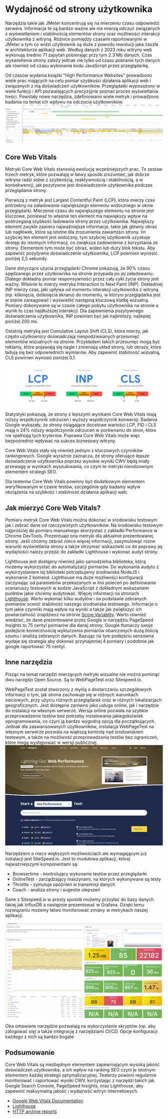 # Wydajność od strony użytkownika 
Narzędzia takie jak JMeter koncentrują się na mierzeniu czasu odpowiedzi serwera. Informacje te są bardzo ważne ale nie mierzą odczuć związanych z wyświetlaniem i stabilnością elementów strony oraz możliwości interakcji użytkownika z witryną. Różnice pomiędzy czasami raportowanymi w JMeter a tym co widzi użytkownik są duże z powodu rewolucji jaka zaszła w architekturze aplikacji web. Według danych z 2023 roku witryny web wykonują średnio 71 zapytań pobierając przy tym 2.3 Mb danych. Czas wyświetlenia strony zależy jednak nie tylko od czasu pobranie tych danych ale również od czasu wykonania kodu JavaScript przez przeglądarkę.

Od czasów wydania książki "High Performance Websites" prowadzono wiele prac mających na celu pomiar szybkości działania aplikacji web i związanych z nią doświadczeń użytkowników. Przeglądatki wyposażono w wiele funkcji i API pozwalających precyzyjnie poznać proces wyświetlania treści. Powstały nowe narzędzia, zdefiniowano wiele metryk i prowadzono badania na temat ich wpływu na odczucia użytkowników. 
![Chrome Performance Insights](./img/chrome-performance.png)

## Core Web Vitals
Metryki Core Web Vitals stanowią ewolucję wcześniejszych prac. To zestaw trzech metryk, które pozwalają w łatwy sposób zrozumieć, jak dobrze witryna radzi sobie z szybkością, reaktywnością i stabilnością, a w konsekwencji, jak pozytywne jest doświadczenie użytkownika podczas przeglądania strony. 

Pierwszą z metryk jest Largest Contentful Paint (LCP), która mierzy czas potrzebny na załadowanie największego elementu widocznego w oknie przeglądarki. Mierzenie czasu do największego elementu na stronie jest kluczowe, ponieważ to właśnie ten element ma największy wpływ na postrzeganą szybkość ładowania strony przez użytkownika. Największy element zwykle zawiera najważniejsze informacje, takie jak główny obraz lub nagłówek, które są istotne dla zrozumienia zawartości strony. Im szybciej ten element jest widoczny, tym szybciej użytkownik uzyskuje dostęp do istotnych informacji, co zwiększa zadowolenie z korzystania ze strony. Elementem tym może być obraz, wideo lub duży blok tekstu. Aby zapewnić pozytywne doświadczenie użytkownika, LCP powinien wynosić poniżej 2,5 sekundy.

Dane dotyczące użycia przeglądarki Chrome pokazują, że 90% czasu spędzanego przez użytkownika na stronie przypada po jej załadowaniu. Dlatego dokładny pomiar responsywności przez cały cykl życia strony jest ważny. Właśnie to mierzy metryka Interaction to Next Paint (INP). Dokładniej INP mierzy czas, jaki upływa od momentu interakcji użytkownika z witryną (np. kliknięcia, dotknięcia ekranu) do momentu, w którym przeglądarka jest w stanie zareagować i wyświetlić następną kluczową klatkę wizualną. Pomiary dokonywane są w czasie całego pobytu użytkownika na stronie a wynik to czas najdłuższej interakcji. Dla zapewnienia pozytywnego doświadczenia użytkownika, INP powinien być jak najkrótszy, najlepiej poniżej 200 ms.

Ostatnią metryką jest Cumulative Layout Shift (CLS), która mierzy, jak często użytkownicy doświadczają niespodziewanych przesunięć elementów wizualnych na stronie. Przykładem takich przesunięć mogą być reklamy, które pojawiają się nagle i zmieniają układ strony, lub obrazy, które ładują się bez odpowiednich wymiarów. Aby zapewnić stabilność wizualną, CLS powinien wynosić poniżej 0,1.

![Core Veb Vitals](./img/cwv-google.png)

Statystyki pokazują, że strony z lepszymi wynikami Core Web Vitals mają niższy współczynnik odrzuceń i wyższy współczynnik konwersji. Badania Google wykazały, że strony osiągające docelowe wartości LCP, FID i CLS mają o 24% niższy współczynnik odrzuceń w porównaniu do stron, które nie spełniają tych kryteriów. Poprawa Core Web Vitals może więc bezpośrednio wpływać na sukces biznesowy witryny. 

Core Web Vitals stały się również jednym z kluczowych czynników rankingowych. Google wyraźnie zaznacza, że strony oferujące lepsze doświadczenie użytkownika poprzez wysokie wyniki CWV będą miały przewagę w wynikach wyszukiwania, co czyni te metryki nieodzownym elementem strategii SEO. 

Dla testerów Core Web Vitals powinny być dodatkowym elementem weryfikowanym w czasie testów, szczególnie gdy badamy wpływ obciążenia na szybkość i stabilność działania aplikacji web.

## Jak mierzyć Core Web Vitals?

Pomiaru metryk Core Web Vitals można dokonać w środowisku testowym jak i zebrać dane od rzeczywistych użytkowników. Na środowisku testowym najprościej do pomiaru manualnego skorzystać z zakładki Performance w Chrome DevTools. Prezentuaje ona metryki dla aktualnie prezentowanej strony. Jeśli chcemy zebrać nieco więcej informacji, zasymulowąć różne warunki wyświetlania strony a także otrzymać wskazówki co do poprawy jej wydajności należy przejść do zakładki Lighthouse i wykonać audyt strony. 

Lighthouse jest dostępny również jako samodzielna biblioteka, którą możemy wykorzystać do automatyzacji pomiarów. Do wykonania audytu z wykorzystaniem tej biblioteki potrzebujemy środowiska NodeJS i wykonanie 2 komend. Lighthouse ma duże możliwości konfiguracji zaczynając od  parametrów przekazanych w linii poleceń po definiowanie scenaruszy testowych w kodzie JavaScript z dokładnym wskazaniem punktów jakie chcemy audytować. Więcej informacji na stronach [Lighthouse](https://github.com/GoogleChrome/lighthouse). Warto wykonać kilku audytów i na podstawie zebranych pomiarów ocenić stabilność naszego środowiska testowego. Informacje o tym jakie czynniki mają wpływ na wyniki a także jak zwiększyć ich powtarzalność znajdziesz na stronie [Score Variablity](https://github.com/GoogleChrome/lighthouse/blob/main/docs/variability.md). Warto również wiedzieć, że dane prezentowane przez Googla w narzędziu PageSpeed Insights to 75 centyl pomiarów dla danej strony. Google tłumaczy swoje podejście koniecznością wykluczenia pomiarów obarczonych dużą ilością szumu i analizą zebranych danych. Bazując na tym podejściu sensowna wydaje się strategia aby dokonać przynajmniej 4 pomiary i podobnie jak google raportować 75 centyl. 

## Inne narzędzia
Pisząc na temat narzędzi mierzących metryki wizualne nie można pominąć dwu narzędzi Open Source. Są to WebPageTest oraz Sitespeed.io.

WebPageTest został stworzony z myślą o dostarczaniu szczegółowych informacji o tym, jak strona zachowuje się w różnych warunkach sieciowych, przy użyciu różnych przeglądarek oraz w różnych lokalizacjach geograficznych. Jest dostępne zarówno jako usługa online, jak i narzędzie do instalacji na własnym serwerze. Wersja online pozwala na szybkie przeprowadzenie testów bez potrzeby instalowania jakiegokolwiek oprogramowania, co czyni ją bardzo wygodną opcją dla początkujących. Jednak dla zaawansowanych użytkowników, instalacja WebPageTest na własnym serwerze pozwala na większą kontrolę nad środowiskiem testowym, a także na możliwość przeprowadzania testów bez ograniczeń, które mogą występować w wersji publicznej.
![WebPageTest](./img/webpagetest.png)

Narzędziem o nieco większych możliwościach ale wymagającym już instalacji jest SiteSpeed.io. Jest to modułowa aplikacji, której najważniejszymi komponentami są:
* Browsertime - kontrolujący wykonanie testów przez przeglądarki
* OnlineTest - zarządzający maszynami, na których wykonywane są testy
* Throttle - symuluje opóźnień w transimisji danych
* Coach - analiza strony i sugestie ulepszeń

Dane z Sitespeed.io w prosty sposób możemy przsyłać do bazy danych takiej jak InfluxDB a następnie prezentować w Grafana. Dzięki temu rozwiązaniu możemy łatwo monitorować zmiany w metrykach naszej aplikacji.

![SiteSpeed.io](./img/sitespeed.png)

Oba omawiane narzędzie pozwalają na wykorzystanie skryptów (np. aby zalogować się) a także integrację z narzędziami CI/CD. Opcje konfiguracji każdego z nich są bardzo bogate

## Podsumowanie
Core Web Vitals są niezbędnym elementem zapewniającym wysoką jakość doświadczeń użytkownika, a ich wpływ na ranking SEO czyni je istotnym elementem każdej strategii optymalizacyjnej. Testerzy powinni regularnie monitorować i raportować wyniki CWV, korzystając z narzędzi takich jak Google Search Console, PageSpeed Insights, oraz Lighthouse, aby zapewnić maksymalną jakość i wydajność witryn internetowych.

* [Google Web Vitals Documentation](https://web.dev/articles/vitals)
* [Lighthouse](https://https://github.com/GoogleChrome/lighthouse)
* [HTTP archive reports](https://httparchive.org/reports/state-of-the-web)

